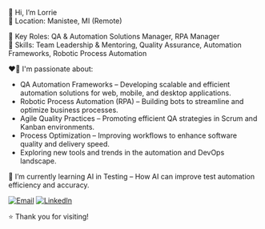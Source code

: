 👋 Hi, I’m Lorrie  
📍 Location: Manistee, MI (Remote)  

💼 Key Roles: QA & Automation Solutions Manager, RPA Manager  
👥 Skills: Team Leadership & Mentoring, Quality Assurance, Automation Frameworks, Robotic Process Automation  

❤️‍🔥 I'm passionate about:  
  * QA Automation Frameworks – Developing scalable and efficient automation solutions for web, mobile, and desktop applications.  
  * Robotic Process Automation (RPA) – Building bots to streamline and optimize business processes.  
  * Agile Quality Practices – Promoting efficient QA strategies in Scrum and Kanban environments.   
  * Process Optimization – Improving workflows to enhance software quality and delivery speed.  
  * Exploring new tools and trends in the automation and DevOps landscape.
    
🌱 I’m currently learning AI in Testing – How AI can improve test automation efficiency and accuracy.  

[![Email](https://img.shields.io/badge/Email-Me%20Here-blue?style=flat&logo=gmail&logoColor=white)](mailto:lorrieamcbride@gmail.com)
[![LinkedIn](https://img.shields.io/badge/LinkedIn-Profile-blue?logo=linkedin&style=flat)](https://www.linkedin.com/in/lorriemcbride)  

⭐ Thank you for visiting!

<!---
lorrieamcbride/lorrieamcbride is a ✨ special ✨ repository because its `README.md` (this file) appears on your GitHub profile.
You can click the Preview link to take a look at your changes.
--->
